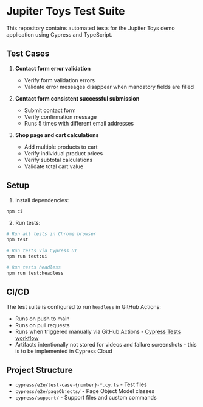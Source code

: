 # Jupiter Toys Test Suite

This repository contains automated tests for the Jupiter Toys demo application using Cypress and TypeScript.

## Test Cases

1. **Contact form error validation**

   - Verify form validation errors
   - Validate error messages disappear when mandatory fields are filled

2. **Contact form consistent successful submission**

   - Submit contact form
   - Verify confirmation message
   - Runs 5 times with different email addresses

3. **Shop page and cart calculations**
   - Add multiple products to cart
   - Verify individual product prices
   - Verify subtotal calculations
   - Validate total cart value

## Setup

1. Install dependencies:

```bash
npm ci
```

2. Run tests:

```bash
# Run all tests in Chrome browser
npm test

# Run tests via Cypress UI
npm run test:ui

# Run tests headless
npm run test:headless
```
## CI/CD
The test suite is configured to run `headless` in GitHub Actions:
- Runs on push to main
- Runs on pull requests
- Runs when triggered manually via GitHub Actions - [Cypress Tests workflow](https://github.com/anatim/jupiter-toys-test-suite/actions/workflows/cypress.yml)
- Artifacts intentionally not stored for videos and failure screenshots - this is to be implemented in Cypress Cloud

## Project Structure

- `cypress/e2e/test-case-{number}-*.cy.ts` - Test files
- `cypress/e2e/pageObjects/` - Page Object Model classes
- `cypress/support/` - Support files and custom commands
